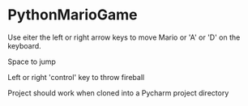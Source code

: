 # PythonMarioGame

Use eiter the left or right arrow keys to move Mario or 'A' or 'D' on the keyboard. 

Space to jump

Left or right 'control' key to throw fireball

Project should work when cloned into a Pycharm project directory
